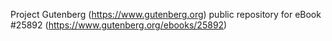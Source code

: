 Project Gutenberg (https://www.gutenberg.org) public repository for eBook #25892 (https://www.gutenberg.org/ebooks/25892)

